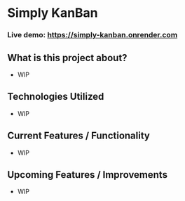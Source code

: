 # Simply KanBan
### Live demo: https://simply-kanban.onrender.com

## What is this project about?
- WIP

## Technologies Utilized
- WIP

## Current Features / Functionality
- WIP

## Upcoming Features / Improvements
- WIP
